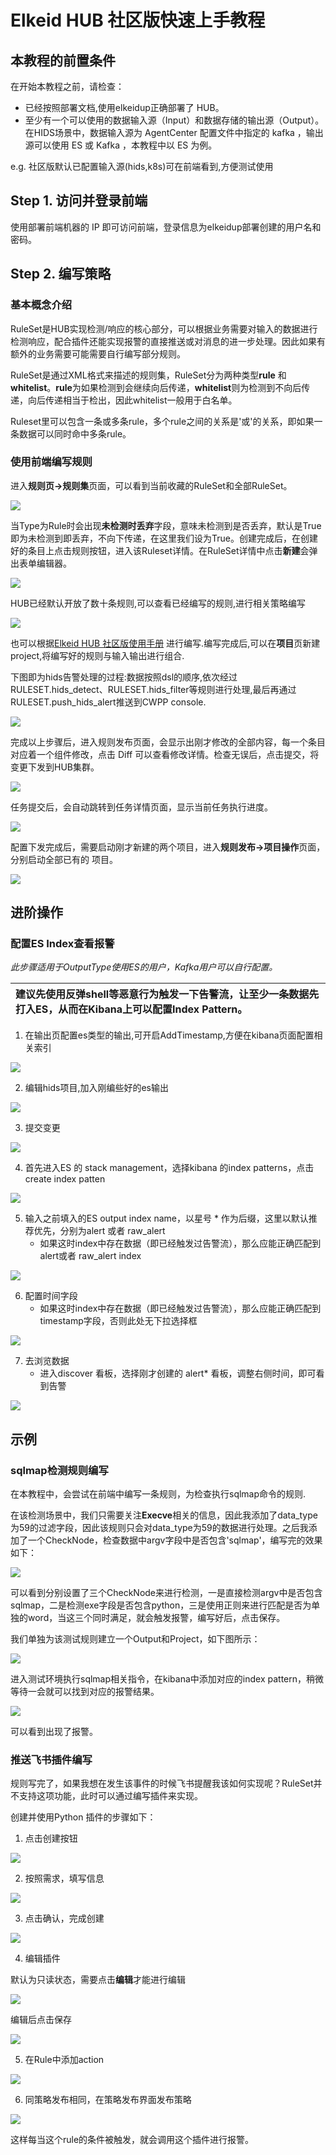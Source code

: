 ﻿# Elkeid HUB 社区版快速上手教程

## 本教程的前置条件

在开始本教程之前，请检查：

- 已经按照部署文档,使用elkeidup正确部署了 HUB。
- 至少有一个可以使用的数据输入源（Input）和数据存储的输出源（Output）。在HIDS场景中，数据输入源为 AgentCenter 配置文件中指定的 kafka ，输出源可以使用 ES 或 Kafka ，本教程中以 ES 为例。

e.g. 社区版默认已配置输入源(hids,k8s)可在前端看到,方便测试使用

## Step 1. 访问并登录前端

使用部署前端机器的 IP 即可访问前端，登录信息为elkeidup部署创建的用户名和密码。

## Step 2. 编写策略

### 基本概念介绍

RuleSet是HUB实现检测/响应的核心部分，可以根据业务需要对输入的数据进行检测响应，配合插件还能实现报警的直接推送或对消息的进一步处理。因此如果有额外的业务需要可能需要自行编写部分规则。

RuleSet是通过XML格式来描述的规则集，RuleSet分为两种类型**rule** 和 **whitelist**。**rule**为如果检测到会继续向后传递，**whitelist**则为检测到不向后传递，向后传递相当于检出，因此whitelist一般用于白名单。

Ruleset里可以包含一条或多条rule，多个rule之间的关系是'或'的关系，即如果一条数据可以同时命中多条rule。

### 使用前端编写规则

进入**规则页->规则集**页面，可以看到当前收藏的RuleSet和全部RuleSet。

![](002.png)

当Type为Rule时会出现**未检测时丢弃**字段，意味未检测到是否丢弃，默认是True即为未检测到即丢弃，不向下传递，在这里我们设为True。创建完成后，在创建好的条目上点击规则按钮，进入该Ruleset详情。在RuleSet详情中点击**新建**会弹出表单编辑器。

![](003.png)

HUB已经默认开放了数十条规则,可以查看已经编写的规则,进行相关策略编写

![](004.png)

也可以根据[Elkeid HUB 社区版使用手册](../handbook/handbook-zh_CN.md) 进行编写.编写完成后,可以在**项目**页新建project,将编写好的规则与输入输出进行组合.

下图即为hids告警处理的过程:数据按照dsl的顺序,依次经过RULESET.hids\_detect、RULESET.hids\_filter等规则进行处理,最后再通过RULESET.push\_hids\_alert推送到CWPP console.

![](005.png)

完成以上步骤后，进入规则发布页面，会显示出刚才修改的全部内容，每一个条目对应着一个组件修改，点击 Diff 可以查看修改详情。检查无误后，点击提交，将变更下发到HUB集群。

![](006.png)

任务提交后，会自动跳转到任务详情页面，显示当前任务执行进度。

![](007.png)

配置下发完成后，需要启动刚才新建的两个项目，进入**规则发布->项目操作**页面，分别启动全部已有的 项目。

![](008.png)

## 进阶操作

### 配置ES Index查看报警

*此步骤适用于OutputType使用ES的用户，Kafka用户可以自行配置。*

|建议先使用反弹shell等恶意行为触发一下告警流，让至少一条数据先打入ES，从而在Kibana上可以配置Index Pattern。|
| :- |
1. 在输出页配置es类型的输出,可开启AddTimestamp,方便在kibana页面配置相关索引

![](009.png)

2. 编辑hids项目,加入刚编些好的es输出

![](010.png)

3. 提交变更

![](011.png)

4. 首先进入ES 的 stack management，选择kibana 的index patterns，点击 create index patten

![](012.png)

5. 输入之前填入的ES output index name，以星号 \*  作为后缀，这里以默认推荐优先，分别为alert 或者 raw\_alert
   - 如果这时index中存在数据（即已经触发过告警流），那么应能正确匹配到alert或者 raw\_alert index

![](013.png)

6. 配置时间字段
   - 如果这时index中存在数据（即已经触发过告警流），那么应能正确匹配到timestamp字段，否则此处无下拉选择框

![](014.png)

7. 去浏览数据
   - 进入discover 看板，选择刚才创建的  alert\* 看板，调整右侧时间，即可看到告警

![](015.png)

## 示例

### sqlmap检测规则编写

在本教程中，会尝试在前端中编写一条规则，为检查执行sqlmap命令的规则.

在该检测场景中，我们只需要关注**Execve**相关的信息，因此我添加了data\_type为59的过滤字段，因此该规则只会对data\_type为59的数据进行处理。之后我添加了一个CheckNode，检查数据中argv字段中是否包含'sqlmap'，编写完的效果如下：

![](016.png)

可以看到分别设置了三个CheckNode来进行检测，一是直接检测argv中是否包含sqlmap，二是检测exe字段是否包含python，三是使用正则来进行匹配是否为单独的word，当这三个同时满足，就会触发报警，编写好后，点击保存。

我们单独为该测试规则建立一个Output和Project，如下图所示：

![](017.png)

进入测试环境执行sqlmap相关指令，在kibana中添加对应的index pattern，稍微等待一会就可以找到对应的报警结果。

![](018.png)

可以看到出现了报警。

### 推送飞书插件编写

规则写完了，如果我想在发生该事件的时候飞书提醒我该如何实现呢？RuleSet并不支持这项功能，此时可以通过编写插件来实现。

创建并使用Python 插件的步骤如下：

1. 点击创建按钮

![](019.png)

2. 按照需求，填写信息

![](020.png)

3. 点击确认，完成创建

![](021.png)

4. 编辑插件

默认为只读状态，需要点击**编辑**才能进行编辑

![](022.png)

编辑后点击保存

![](023.png)

5. 在Rule中添加action

![](024.png)

6. 同策略发布相同，在策略发布界面发布策略

![](025.png)

这样每当这个rule的条件被触发，就会调用这个插件进行报警。


